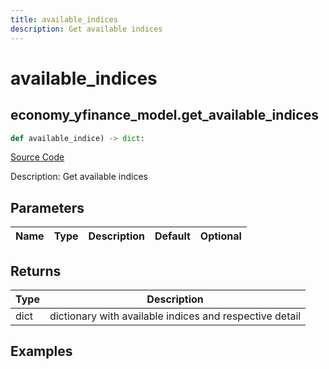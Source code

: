 ```yaml
---
title: available_indices
description: Get available indices
---
```

# available_indices

## economy_yfinance_model.get_available_indices

```python
def available_indice) -> dict:
```
[Source Code](https://github.com/OpenBB-finance/OpenBBTerminal/tree/main/openbb_terminal/economy/yfinance_model.py#L659)

Description: Get available indices

## Parameters

| Name | Type | Description | Default | Optional |
| ---- | ---- | ----------- | ------- | -------- |

## Returns

| Type | Description |
| ---- | ----------- |
| dict | dictionary with available indices and respective detail |

## Examples


